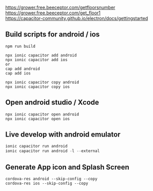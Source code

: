 https://grower.free.beeceptor.com/getfloorsnumber       
https://grower.free.beeceptor.com/get_floor1        
https://capacitor-community.github.io/electron/docs/gettingstarted

## Build scripts for android / ios
```
npm run build
```
```
npx ionic capacitor add android
npx ionic capacitor add ios
or
cap add android
cap add ios
```
```
npx ionic capacitor copy android
npx ionic capacitor copy ios
```

## Open android studio / Xcode
```
npx ionic capacitor open android
npx ionic capacitor open ios
```

## Live develop with android emulator
```js
ionic capacitor run android
ionic capacitor run android -l --external
```

## Generate App icon and Splash Screen
```
cordova-res android --skip-config --copy
cordova-res ios --skip-config --copy

```